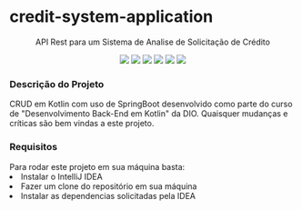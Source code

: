 <h1>credit-system-application</h1>
<p align="center">API Rest para um Sistema de Analise de Solicitação de Crédito</p>
<p align="center">
     <a alt="Java">
        <img src="https://img.shields.io/badge/Java-v17-blue.svg" />
    </a>
    <a alt="Kotlin">
        <img src="https://img.shields.io/badge/Kotlin-v1.7.22-purple.svg" />
    </a>
    <a alt="Spring Boot">
        <img src="https://img.shields.io/badge/Spring%20Boot-v3.0.3-brightgreen.svg" />
    </a>
    <a alt="Gradle">
        <img src="https://img.shields.io/badge/Gradle-v7.6-lightgreen.svg" />
    </a>
    <a alt="H2 ">
        <img src="https://img.shields.io/badge/H2-v2.1.214-darkblue.svg" />
    </a>
    <a alt="Flyway">
        <img src="https://img.shields.io/badge/Flyway-v9.5.1-red.svg">
    </a>
</p>

<h3>Descrição do Projeto</h3>
CRUD em Kotlin com uso de SpringBoot desenvolvido como parte do curso de "Desenvolvimento Back-End em Kotlin" da DIO. Quaisquer mudanças e críticas são bem vindas a este projeto.

<h3>Requisitos</h3>
Para rodar este projeto em sua máquina basta:
      <li>Instalar o IntelliJ IDEA </li> 
      <li>Fazer um clone do repositório em sua máquina </li> 
      <li>Instalar as dependencias solicitadas pela IDEA </li>  

